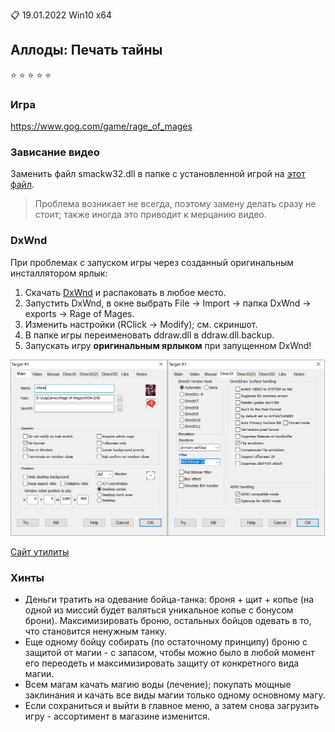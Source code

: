:clipboard: 19.01.2022 Win10 x64

## Аллоды: Печать тайны 

:star: :star: :star: :star: :star:

### Игра

https://www.gog.com/game/rage_of_mages

### Зависание видео

Заменить файл smackw32.dll в папке с установленной игрой на [этот файл](https://github.com/Unicornum/Db.Games/releases/download/Allods/smackw32.dll).

> Проблема возникает не всегда, поэтому замену делать сразу не стоит; также иногда это приводит к мерцанию видео.

### DxWnd

При проблемах с запуском игры через созданный оригинальным инсталлятором ярлык:

1. Скачать [DxWnd](https://github.com/Unicornum/Db.Games/releases/download/Allods/DxWnd_v2_05_80.rar) и распаковать в любое место.
2. Запустить DxWnd, в окне выбрать File -> Import -> папка DxWnd -> exports -> Rage of Mages.
3. Изменить настройки (RClick -> Modify); см. скриншот.
4. В папке игры переименовать ddraw.dll в ddraw.dll.baсkup.
5. Запускать игру **оригинальным ярлыком** при запущенном DxWnd!

![DxWnd](DxWnd.png)

[Сайт утилиты](https://sourceforge.net/projects/dxwnd/)

### Хинты

- Деньги тратить на одевание бойца-танка: броня + щит + копье (на одной из миссий будет валяться уникальное копье с бонусом брони). Максимизировать броню, остальных бойцов одевать в то, что становится ненужным танку.
- Еще одному бойцу собирать (по остаточному принципу) броню с защитой от магии - с запасом, чтобы можно было в любой момент его переодеть и максимизировать защиту от конкретного вида магии.
- Всем магам качать магию воды (лечение); покупать мощные заклинания и качать все виды магии только одному основному магу.
- Если сохраниться и выйти в главное меню, а затем снова загрузить игру - ассортимент в магазине изменится.
